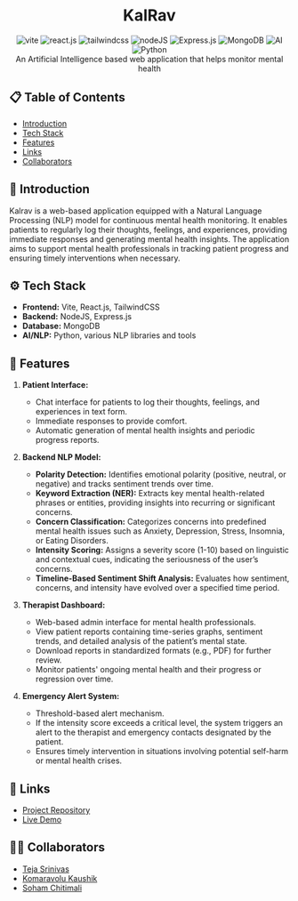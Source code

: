 <h1 align="center"> KalRav </h1>

<div align="center">
  <img src="https://img.shields.io/badge/-Vite-black?style=for-the-badge&logoColor=white&logo=vite&color=646CFF" alt="vite" />
  <img src="https://img.shields.io/badge/-React_JS-black?style=for-the-badge&logoColor=white&logo=react&color=61DAFB" alt="react.js" />
  <img src="https://img.shields.io/badge/-Tailwind_CSS-black?style=for-the-badge&logoColor=white&logo=tailwindcss&color=06B6D4" alt="tailwindcss" />
  <img src="https://img.shields.io/badge/Node.js-339933?style=for-the-badge&logo=nodedotjs&logoColor=white" alt="nodeJS"/>
  <img src="https://img.shields.io/badge/Express.js-000000?style=for-the-badge&logo=express&logoColor=white" alt="Express.js">
  <img src="https://img.shields.io/badge/MongoDB-47A248?style=for-the-badge&logo=mongodb&logoColor=white" alt="MongoDB">
  <img src="https://img.shields.io/badge/AI-FF6F00?style=for-the-badge&logo=artificial-intelligence&logoColor=white" alt="AI">
  <img src="https://img.shields.io/badge/Python-3776AB?style=for-the-badge&logo=python&logoColor=white" alt="Python">
</div>

<div align="center">
  An Artificial Intelligence based web application that helps monitor mental health
</div>

## 📋 Table of Contents

- [Introduction](#introduction)
- [Tech Stack](#tech-stack)
- [Features](#features)
- [Links](#links)
- [Collaborators](#collaborators)

## 🤖 Introduction

Kalrav is a web-based application equipped with a Natural Language Processing (NLP) model for continuous mental health monitoring. It enables patients to regularly log their thoughts, feelings, and experiences, providing immediate responses and generating mental health insights. The application aims to support mental health professionals in tracking patient progress and ensuring timely interventions when necessary.

## ⚙️ Tech Stack

- **Frontend:** Vite, React.js, TailwindCSS
- **Backend:** NodeJS, Express.js
- **Database:** MongoDB
- **AI/NLP:** Python, various NLP libraries and tools

## 🔋 Features

1. **Patient Interface:**

   - Chat interface for patients to log their thoughts, feelings, and experiences in text form.
   - Immediate responses to provide comfort.
   - Automatic generation of mental health insights and periodic progress reports.

2. **Backend NLP Model:**

   - **Polarity Detection:** Identifies emotional polarity (positive, neutral, or negative) and tracks sentiment trends over time.
   - **Keyword Extraction (NER):** Extracts key mental health-related phrases or entities, providing insights into recurring or significant concerns.
   - **Concern Classification:** Categorizes concerns into predefined mental health issues such as Anxiety, Depression, Stress, Insomnia, or Eating Disorders.
   - **Intensity Scoring:** Assigns a severity score (1-10) based on linguistic and contextual cues, indicating the seriousness of the user’s concerns.
   - **Timeline-Based Sentiment Shift Analysis:** Evaluates how sentiment, concerns, and intensity have evolved over a specified time period.

3. **Therapist Dashboard:**

   - Web-based admin interface for mental health professionals.
   - View patient reports containing time-series graphs, sentiment trends, and detailed analysis of the patient’s mental state.
   - Download reports in standardized formats (e.g., PDF) for further review.
   - Monitor patients' ongoing mental health and their progress or regression over time.

4. **Emergency Alert System:**
   - Threshold-based alert mechanism.
   - If the intensity score exceeds a critical level, the system triggers an alert to the therapist and emergency contacts designated by the patient.
   - Ensures timely intervention in situations involving potential self-harm or mental health crises.

## 🔗 Links

- [Project Repository](https://github.com/Kaushik-2802/mental-health-AI)
- [Live Demo](https://your-live-demo-link)

## 👨‍💻 Collaborators

- [Teja Srinivas](https://github.com/collaborator1)
- [Komaravolu Kaushik](https://github.com/collaborator2)
- [Soham Chitimali](https://github.com/collaborator3)
